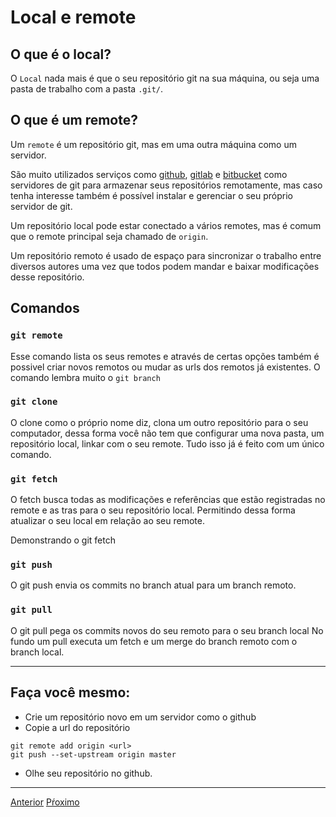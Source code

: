 # Local e remote

## O que é o **local**? 

O `Local` nada mais é que o seu repositório git na sua máquina, ou seja
uma pasta de trabalho com a pasta `.git/`.

## O que é um **remote**? 

Um `remote` é um repositório git, mas em uma outra máquina como um servidor.

São muito utilizados serviços como [github](https://github.com/), 
[gitlab](https://gitlab.com/) e [bitbucket](https://bitbucket.org/) como 
servidores de git para armazenar seus repositórios remotamente, mas caso
tenha interesse também é possível instalar e gerenciar o seu próprio servidor
de git.

Um repositório local pode estar conectado a vários remotes, mas é comum que o
remote principal seja chamado de `origin`.

Um repositório remoto é usado de espaço para sincronizar o trabalho entre diversos
autores uma vez que todos podem mandar e baixar modificações desse repositório.

## Comandos

### `git remote`

Esse comando lista os seus remotes e através de certas opções também é possivel
criar novos remotos ou mudar as urls dos remotos já existentes. O comando lembra
muito o `git branch`

### `git clone`

O clone como o próprio nome diz, clona um outro repositório para o seu computador, dessa
forma você não tem que configurar uma nova pasta, um repositório local, linkar com
o seu remote. Tudo isso já é feito com um único comando.

### `git fetch`

O fetch busca todas as modificações e referências que estão registradas no remote
e as tras para o seu repositório local. Permitindo dessa forma atualizar o seu local
em relação ao seu remote.

Demonstrando o git fetch

### `git push`

O git push envia os commits no branch atual para um branch remoto.

### `git pull`

O git pull pega os commits novos do seu remoto para o seu branch local
No fundo um pull executa um fetch e um merge do branch remoto com o branch local.

---

## Faça você mesmo:

- Crie um repositório novo em um servidor como o github
- Copie a url do repositório

```
git remote add origin <url>
git push --set-upstream origin master

```

- Olhe seu repositório no github.

---

[Anterior](merge-rebase.md)
[Pŕoximo](saber-mais.md)
